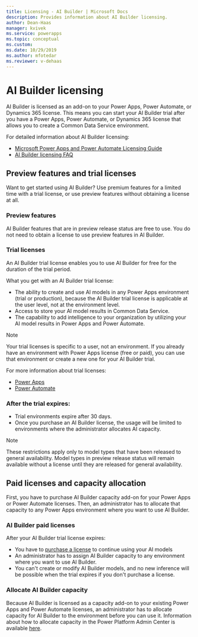 ```yaml
---
title: Licensing - AI Builder | Microsoft Docs
description: Provides information about AI Builder licensing.
author: Dean-Haas
manager: kvivek
ms.service: powerapps
ms.topic: conceptual
ms.custom: 
ms.date: 10/29/2019
ms.author: mfotedar
ms.reviewer: v-dehaas
---
```


# AI Builder licensing


AI Builder is licensed as an add-on to your Power Apps, Power Automate, or Dynamics 365 license. This means you can start your AI Builder trial after you have a Power Apps, Power Automate, or Dynamics 365 license that allows you to create a Common Data Service environment.  

For detailed information about AI Builder licensing:

- [Microsoft Power Apps and Power Automate Licensing Guide](https://go.microsoft.com/fwlink/?LinkId=2085130&clcid=0x409)
- [AI Builder licensing FAQ](/power-platform/admin/powerapps-flow-licensing-faq#ai-builder)

## Preview features and trial licenses

Want to get started using AI Builder? Use premium features for a limited time with a trial license, or use preview features without obtaining a license at all.

### Preview features

AI Builder features that are in preview release status are free to use. You do not need to obtain a license to use preview features in AI Builder.

### Trial licenses

An AI Builder trial license enables you to use  AI Builder for free for the duration of the trial period.

What you get with an AI Builder trial license:

- The ability to create and use AI models in any Power Apps environment (trial or production), because the AI Builder trial license is applicable at the user level, not at the environment level.
- Access to store  your AI model results in Common Data Service.
- The capability to add intelligence to your organization by utilizing your AI model results in Power Apps and Power Automate.

> [!NOTE]
> Your trial licenses is specific to a user, not an environment. If you already have an environment with Power Apps license (free or paid), you can use that environment or create a new one for your AI Builder trial.

For more information about trial licenses:

- [Power Apps](https://signup.microsoft.com/Start?sku=powerapps)
- [Power Automate](https://preview.flow.microsoft.com/)

### After the trial expires:

- Trial environments expire after 30 days.
- Once you purchase an AI Builder license, the usage will be limited to environments where the administrator allocates AI capacity.

> [!NOTE]  
> These restrictions apply only to model types that have been released to  general availability. Model types in preview release status will remain available without a license until they are released for general availability.  

## Paid licenses and capacity allocation

First, you have to purchase AI Builder capacity add-on for your Power Apps or Power Automate licenses. Then, an administrator has to allocate that capacity to any Power Apps environment where you want to use AI Builder.

### AI Builder paid licenses

After your AI Builder trial license expires:

- You have to [purchase a license](/power-platform/admin/signup-for-powerapps-admin) to continue using your AI models
- An administrator has to assign AI Builder capacity to any environment where you want to use AI Builder.
- You can't create or modify AI Builder models, and no new inference will be possible when the trial expires if you don't purchase a license.

### Allocate AI Builder capacity

Because AI Builder is licensed as a capacity add-on to your existing Power Apps and Power Automate licenses, an administrator has to allocate capacity for AI Builder to the environment before you can use it. Information about how to allocate capacity in the Power Platform Admin Center is available [here](/power-platform/admin/capacity-add-on).
